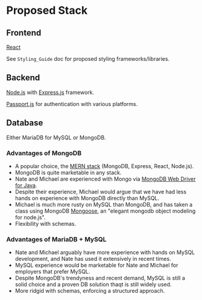 # Proposed Stack

## Frontend

[React](https://reactjs.org/)

See `Styling_Guide` doc for proposed styling frameworks/libraries.

## Backend

[Node.js](https://nodejs.org/en/) with [Express.js](https://expressjs.com/) framework.

[Passport.js](http://www.passportjs.org/) for authentication with various platforms.

## Database

Either MariaDB for MySQL or MongoDB.

### Advantages of MongoDB

* A popular choice, the [MERN stack](https://www.mongodb.com/blog/post/the-modern-application-stack-part-1-introducing-the-mean-stack) (MongoDB, Express, React, Node.js).
* MongoDB is quite marketable in any stack.
* Nate and Michael are experienced with Mongo via [MongoDB Web Driver for Java](https://github.com/UMM-CSci-3601-S19/iteration-3-toon-squad/tree/droplet-state/server/src/main/java/umm3601).
* Despite their experience, Michael would argue that we have had less hands on 
 experience with MongoDB directly than MySQL.
* Michael is much more rusty on MySQL than MongoDB, and has taken a class using
  MongoDB [Mongoose](https://mongoosejs.com/), an "elegant mongodb object modeling for node.js".
* Flexibility with schemas.

### Advantages of MariaDB + MySQL

* Nate and Michael arguably have more experience with hands on MySQL development, and Nate has used
  it extensively in recent times.
* MySQL experience would be marketable for Nate and Michael for employers that prefer MySQL.
* Despite MongoDB's trendyness and recent demand, MySQL is still a solid choice and a proven DB solution 
  thaqt is still widely used.
* More ridgid with schemas, enforcing a structured approach.
